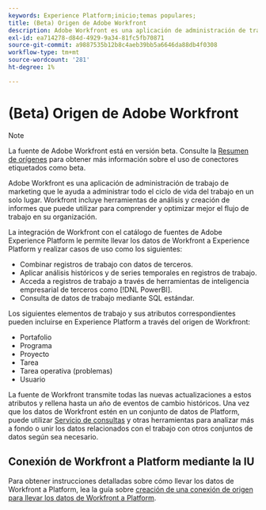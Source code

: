 ```yaml
---
keywords: Experience Platform;inicio;temas populares;
title: (Beta) Origen de Adobe Workfront
description: Adobe Workfront es una aplicación de administración de trabajo de marketing que le ayuda a administrar todo el ciclo de vida del trabajo en un solo lugar. Workfront incluye herramientas de análisis y creación de informes que puede utilizar para comprender y optimizar mejor el flujo de trabajo en su organización.
exl-id: ea714278-d84d-4929-9a34-81fc5fb70871
source-git-commit: a9887535b12b8c4aeb39bb5a6646da88db4f0308
workflow-type: tm+mt
source-wordcount: '281'
ht-degree: 1%

---
```


# (Beta) Origen de Adobe Workfront

>[!NOTE]
>
>La fuente de Adobe Workfront está en versión beta. Consulte la [Resumen de orígenes](../../home.md#terms-and-conditions) para obtener más información sobre el uso de conectores etiquetados como beta.

Adobe Workfront es una aplicación de administración de trabajo de marketing que le ayuda a administrar todo el ciclo de vida del trabajo en un solo lugar. Workfront incluye herramientas de análisis y creación de informes que puede utilizar para comprender y optimizar mejor el flujo de trabajo en su organización.

La integración de Workfront con el catálogo de fuentes de Adobe Experience Platform le permite llevar los datos de Workfront a Experience Platform y realizar casos de uso como los siguientes:

* Combinar registros de trabajo con datos de terceros.
* Aplicar análisis históricos y de series temporales en registros de trabajo.
* Acceda a registros de trabajo a través de herramientas de inteligencia empresarial de terceros como [!DNL PowerBI].
* Consulta de datos de trabajo mediante SQL estándar.

Los siguientes elementos de trabajo y sus atributos correspondientes pueden incluirse en Experience Platform a través del origen de Workfront:

* Portafolio
* Programa
* Proyecto 
* Tarea
* Tarea operativa (problemas)
* Usuario

La fuente de Workfront transmite todas las nuevas actualizaciones a estos atributos y rellena hasta un año de eventos de cambio históricos. Una vez que los datos de Workfront estén en un conjunto de datos de Platform, puede utilizar [Servicio de consultas](../../../query-service/home.md) y otras herramientas para analizar más a fondo o unir los datos relacionados con el trabajo con otros conjuntos de datos según sea necesario.

## Conexión de Workfront a Platform mediante la IU

Para obtener instrucciones detalladas sobre cómo llevar los datos de Workfront a Platform, lea la guía sobre [creación de una conexión de origen para llevar los datos de Workfront a Platform](../../tutorials/ui/create/adobe-applications/workfront.md).
